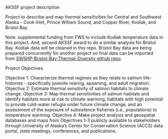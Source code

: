 
AKSSF project description

Project to describe and map thermal sensitivities for Central and Southwest Alaska - Cook Inlet, Prince William Sound, and Copper River, Kodiak, and Bristol Bay.

Note: supplemental funding from FWS to include Kodiak temperature data in this project. And, second AKSSF award to do a similar analysis for Bristol Bay. Kodiak data will be cleaned in this repo. Bristol Bay data are being prepared concurrently for another project so final data can be imported from [SWSHP-Bristol-Bay-Thermal-Diversity github repo](https://github.com/rsshaftel/SWSHP-Bristol-Bay-Thermal-Diversity).


Project Objectives

Objective 1: Characterize thermal regimes as they relate to salmon life-histories - specifically juvenile rearing, spawning, and adult migration.
Objective 2: Estimate thermal sensitivity of salmon habitats to climate change.
Objective 3: Map thermal sensitivities of salmon habitats and identify habitats more at risk to climate warming, habitats with high potential to provide cold-water refugia under future climate change, and an assessment of the exposure of subsistence fisheries (i.e., populations) to temperature warming.
Objective 4: Make project analysis and geospatial databases and maps from Objectives 1-3 publicly available to stakeholders through University of Alaska’s Center for Conservation Science (ACCS) data portal, state meetings, conferences, and publications.